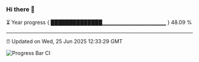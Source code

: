 ### Hi there 👋

⏳ Year progress { ██████████████▁▁▁▁▁▁▁▁▁▁▁▁▁▁▁▁ } 48.09 %

---

⏰ Updated on Wed, 25 Jun 2025 12:33:29 GMT

![Progress Bar CI](https://github.com/liununu/liununu/workflows/Progress%20Bar%20CI/badge.svg)
